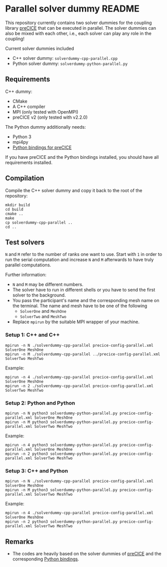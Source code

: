 # Parallel solver dummy README

This repository currently contains two solver dummies for the coupling library [preCICE](https://github.com/precice/precice) that can be executed in parallel. The solver dummies can also be mixed with each other, i.e., each solver can play any role in the coupling!

Current solver dummies included
- C++ solver dummy: `solverdummy-cpp-parallel.cpp`
- Python solver dummy: `solverdummy-python-parallel.py`


## Requirements

C++ dummy:
- CMake
- A C++ compiler
- MPI (only tested with OpenMPI)
- preCICE v2 (only tested with v2.2.0)

The Python dummy additionally needs:
- Python 3
- mpi4py
- [Python bindings for preCICE](https://github.com/precice/python-bindings)

If you have preCICE and the Python bindings installed, you should have all requirements installed.

## Compilation

Compile the C++ solver dummy and copy it back to the root of the repository:

```
mkdir build
cd build
cmake ..
make
cp solverdummy-cpp-parallel ..
cd ..
```

## Test solvers

`N` and `M` refer to the number of ranks one want to use. Start with `1` in order to run the serial computation and increase `N` and `M` afterwards to have truly parallel computations.

Further information:
- `N` and `M` may be different numbers.
- The solver have to run in different shells or you have to send the first solver to the background.
- You pass the participant's name and the corresponding mesh name on the terminal. The name and mesh have to be one of the following
    - `SolverOne` and `MeshOne`
    - `SolverTwo` and `MeshTwo`
- Replace `mpirun` by the suitable MPI wrapper of your machine.

### Setup 1: C++ and C++

```
mpirun -n N ./solverdummy-cpp-parallel precice-config-parallel.xml SolverOne MeshOne
mpirun -n M ./solverdummy-cpp-parallel ../precice-config-parallel.xml SolverTwo MeshTwo
```

Example:
```
mpirun -n 4 ./solverdummy-cpp-parallel precice-config-parallel.xml SolverOne MeshOne
mpirun -n 2 ./solverdummy-cpp-parallel precice-config-parallel.xml SolverTwo MeshTwo
```

### Setup 2: Python and Python

```
mpirun -n N python3 solverdummy-python-parallel.py precice-config-parallel.xml SolverOne MeshOne
mpirun -n M python3 solverdummy-python-parallel.py precice-config-parallel.xml SolverTwo MeshTwo
```

Example:
```
mpirun -n 4 python3 solverdummy-python-parallel.py precice-config-parallel.xml SolverOne MeshOne
mpirun -n 2 python3 solverdummy-python-parallel.py precice-config-parallel.xml SolverTwo MeshTwo
```

### Setup 3: C++ and Python

```
mpirun -n N ./solverdummy-cpp-parallel precice-config-parallel.xml SolverOne MeshOne
mpirun -n M python3 solverdummy-python-parallel.py precice-config-parallel.xml SolverTwo MeshTwo
```

Example:
```
mpirun -n 4 ./solverdummy-cpp-parallel precice-config-parallel.xml SolverOne MeshOne
mpirun -n 2 python3 solverdummy-python-parallel.py precice-config-parallel.xml SolverTwo MeshTwo
```

## Remarks

- The codes are heavily based on the solver dummies of [preCICE](https://github.com/precice/precice) and the corresponding [Python bindings](https://github.com/precice/python-bindings).